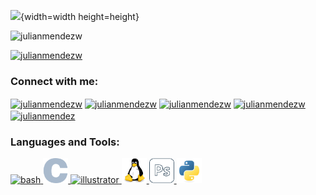 ![](https://media.giphy.com/media/armbFz14rH44KL9oSg/giphy.gif){width=width height=height}



<p align="left"> <img src="https://komarev.com/ghpvc/?username=julianmendezw&label=Profile%20views&color=0e75b6&style=flat" alt="julianmendezw" /> </p>

<p align="left"> <a href="https://twitter.com/julianmendezw" target="blank"><img src="https://img.shields.io/twitter/follow/julianmendezw?logo=twitter&style=for-the-badge" alt="julianmendezw" /></a> </p>

<h3 align="left">Connect with me:</h3>
<p align="left">
<a href="https://twitter.com/julianmendezw" target="blank"><img align="center" src="https://cdn.jsdelivr.net/npm/simple-icons@3.0.1/icons/twitter.svg" alt="julianmendezw" height="30" width="40" /></a>
<a href="https://linkedin.com/in/julianmendezw" target="blank"><img align="center" src="https://cdn.jsdelivr.net/npm/simple-icons@3.0.1/icons/linkedin.svg" alt="julianmendezw" height="30" width="40" /></a>
<a href="https://instagram.com/julianmendezw" target="blank"><img align="center" src="https://cdn.jsdelivr.net/npm/simple-icons@3.0.1/icons/instagram.svg" alt="julianmendezw" height="30" width="40" /></a>
<a href="https://medium.com/julianmendezw" target="blank"><img align="center" src="https://cdn.jsdelivr.net/npm/simple-icons@3.0.1/icons/medium.svg" alt="julianmendezw" height="30" width="40" /></a>
<a href="https://www.youtube.com/c/julianmendez" target="blank"><img align="center" src="https://cdn.jsdelivr.net/npm/simple-icons@3.0.1/icons/youtube.svg" alt="julianmendez" height="30" width="40" /></a>
</p>

<h3 align="left">Languages and Tools:</h3>
<p align="left"> <a href="https://www.gnu.org/software/bash/" target="_blank"> <img src="https://www.vectorlogo.zone/logos/gnu_bash/gnu_bash-icon.svg" alt="bash" width="40" height="40"/> </a> <a href="https://www.cprogramming.com/" target="_blank"> <img src="https://raw.githubusercontent.com/devicons/devicon/master/icons/c/c-original.svg" alt="c" width="40" height="40"/> </a> <a href="https://www.adobe.com/in/products/illustrator.html" target="_blank"> <img src="https://www.vectorlogo.zone/logos/adobe_illustrator/adobe_illustrator-icon.svg" alt="illustrator" width="40" height="40"/> </a> <a href="https://www.linux.org/" target="_blank"> <img src="https://raw.githubusercontent.com/devicons/devicon/master/icons/linux/linux-original.svg" alt="linux" width="40" height="40"/> </a> <a href="https://www.photoshop.com/en" target="_blank"> <img src="https://raw.githubusercontent.com/devicons/devicon/master/icons/photoshop/photoshop-line.svg" alt="photoshop" width="40" height="40"/> </a> <a href="https://www.python.org" target="_blank"> <img src="https://raw.githubusercontent.com/devicons/devicon/master/icons/python/python-original.svg" alt="python" width="40" height="40"/> </a> </p>

